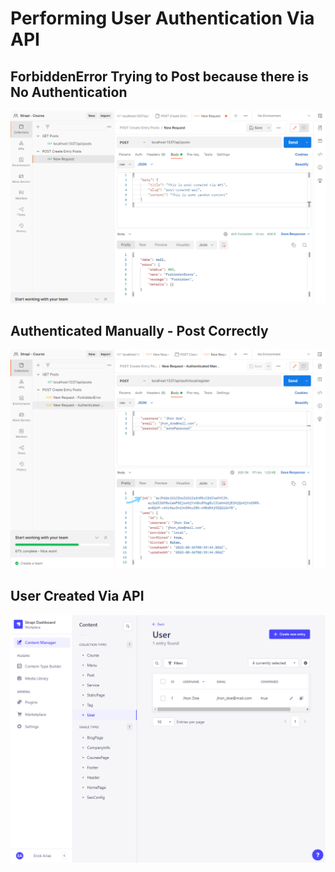 # Performing User Authentication Via API  

## ForbiddenError Trying to Post because there is No Authentication  

![Forbidden-Error-No-Authentication](./img/forbidden-error-no-authenticated-post.png)  

## Authenticated Manually - Post Correctly  

![Authenticated-Confirmed-Post](./img/authenticated-confirmed-post.png)  

## User Created Via API  

![User-Created-Via-API](./img/user-created-via-api.png)